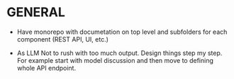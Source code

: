 # GENERAL
- Have monorepo with documetation on top level and subfolders for each component (REST API, UI, etc.)

- As LLM Not to rush with too much output. Design things step my step. For example start with model discussion and then move to defining whole API endpoint.